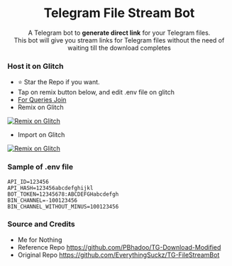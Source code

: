 <h1 align="center">Telegram File Stream Bot</h1>
<p align="center">A Telegram bot to <b>generate direct link</b> for your Telegram files.<br>
This bot will give you stream links for Telegram files without the need of waiting till the download completes</p>

### Host it on Glitch

- ⭐ Star the Repo if you want.
- Tap on remix button below, and edit .env file on glitch
- [For Queries Join ](https://the_ssc_chat.t.me)
- Remix on Glitch

[![Remix on Glitch](https://cdn.glitch.com/2703baf2-b643-4da7-ab91-7ee2a2d00b5b%2Fremix-button-v2.svg)](https://glitch.com/edit/#!/remix/h3r0-tgstream)

- Import on Glitch

[![Remix on Glitch](https://cdn.glitch.com/2703baf2-b643-4da7-ab91-7ee2a2d00b5b%2Fremix-button.svg)](https://glitch.com/edit/#!/import/github/IbrahimKhan2004/TGFilesStream-glitch)

### Sample of .env file

```
API_ID=123456
API_HASH=123456abcdefghijkl
BOT_TOKEN=12345678:ABCDEFGHabcdefgh
BIN_CHANNEL=-100123456
BIN_CHANNEL_WITHOUT_MINUS=100123456
```

### Source and Credits

- Me for Nothing
- Reference Repo https://github.com/PBhadoo/TG-Download-Modified
- Original Repo https://github.com/EverythingSuckz/TG-FileStreamBot
